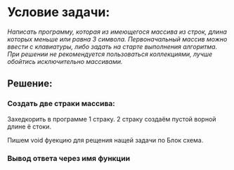 # **Условие задачи:**

*Написать программу, которая из имеющегося массива из строк, длина которых меньше или равна 3 символа. Первоначальный массив можно ввести с клавиатуры, либо задать на старте выполнения алгоритма. При решении не рекомендуется пользоваться коллекциями, лучше обойтись исключительно массивами.*

## **Решение:**

### **Создать две страки массива:**

Захедкорить в программе 1 страку. 
2 страку создаём пустой ворной длине ё стоки. 

Пишем void фуекцию для рещения нащей задачи по Блок схема. 

### **Вывод ответа через имя функции**
